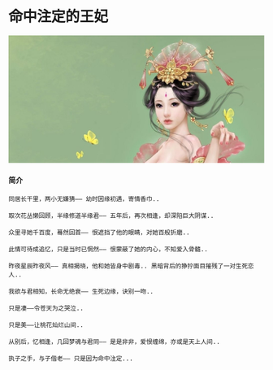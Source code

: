 # 命中注定的王妃

![命中注定的王妃](../res/home1.png)

#### 简介
```
同居长干里，两小无嫌猜—— 幼时因缘初遇，寄情香巾..

取次花丛懒回顾，半缘修道半缘君—— 五年后，再次相逢，却深陷巨大阴谋..

众里寻她千百度，蓦然回首—— 恨遮挡了他的眼睛，对她百般折磨..

此情可待成追忆，只是当时已惘然—— 恨蒙蔽了她的内心，不知爱入骨髓..

昨夜星辰昨夜风—— 真相揭晓，他和她皆身中剧毒.. 黑暗背后的狰狞面目摧残了一对生死恋人..

我欲与君相知，长命无绝衰—— 生死边缘，诀别一吻..

只是凄——令苍天为之哭泣..

只是美——让桃花灿烂山间..

从别后，忆相逢，几回梦魂与君同—— 是是非非，爱恨缠绵，亦或是天上人间..

执子之手，与子偕老—— 只是因为命中注定...
```
